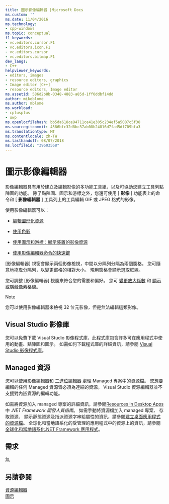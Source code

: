 ```yaml
---
title: 圖示影像編輯器 |Microsoft Docs
ms.custom: ''
ms.date: 11/04/2016
ms.technology:
- cpp-windows
ms.topic: conceptual
f1_keywords:
- vc.editors.cursor.F1
- vc.editors.icon.F1
- vc.editors.cursor
- vc.editors.bitmap.F1
dev_langs:
- C++
helpviewer_keywords:
- editors, images
- resource editors, graphics
- Image editor [C++]
- resource editors, Image editor
ms.assetid: 586d2b8b-0348-4883-a85d-1ff0ddbf14dd
author: mikeblome
ms.author: mblome
ms.workload:
- cplusplus
- uwp
ms.openlocfilehash: bb5da618ce94711ce41e305c234ef5a5087c5f38
ms.sourcegitcommit: 4586bfc32d8bc37ab08b24816d7fad5df709bfa3
ms.translationtype: MT
ms.contentlocale: zh-TW
ms.lasthandoff: 08/07/2018
ms.locfileid: "39603568"
---
```

# <a name="image-editor-for-icons"></a>圖示影像編輯器
影像編輯器具有用於建立及編輯影像的多功能工具組，以及可協助您建立工具列點陣圖的功能。 除了點陣圖、圖示和游標之外，您還可使用 [ **影像** ] 功能表上的命令和 [ **影像編輯器** ] 工具列上的工具編輯 GIF 或 JPEG 格式的影像。  
  
 使用影像編輯器可以：  
  
-   [編輯圖形化資源](../windows/editing-graphical-resources-image-editor-for-icons.md)  
  
-   [使用色彩](../windows/working-with-color-image-editor-for-icons.md)  
  
-   [使用圖示和游標：顯示裝置的影像資源](../windows/icons-and-cursors-image-resources-for-display-devices-image-editor-for-icons.md)  
  
-   [使用影像編輯器命令的快速鍵](../windows/accelerator-keys-image-editor-for-icons.md)  
  
 [影像編輯器] 視窗會顯示兩個影像檢視，中間以分隔列分隔為兩個窗格。 您可隨意地拖曳分隔列，以變更窗格的相對大小。 現用窗格會顯示選取框線。  
  
 您可調整 [影像編輯器] 視窗來符合您的需要和偏好。 您可 [變更放大係數](../windows/changing-the-magnification-factor-image-editor-for-icons.md) 和 [顯示或隱藏像素格線](../windows/displaying-or-hiding-the-pixel-grid-image-editor-for-icons.md)。  
  
> [!NOTE]
>  您可以使用影像編輯器來檢視 32 位元影像，但是無法編輯這類影像。  
  
## <a name="visual-studio-image-library"></a>Visual Studio 影像庫  
 您可以免費下載 Visual Studio 影像程式庫，此程式庫包含許多可在應用程式中使用的動畫、點陣圖和圖示。 如需如何下載程式庫的詳細資訊，請參閱 [Visual Studio 影像程式庫](/visualstudio/designers/the-visual-studio-image-library)。  
  
## <a name="managed-resources"></a>Managed 資源  
 您可以使用影像編輯器和 [二進位編輯器](binary-editor.md) 處理 Managed 專案中的資源檔。 您想要編輯的任何 Managed 資源皆必須為連結的資源。 Visual Studio 資源編輯器並不支援對內嵌資源的編輯功能。  
  
 如需將資源加入 managed 專案的詳細資訊，請參閱[Resources in Desktop Apps](/dotnet/framework/resources/index)中 *.NET Framework 開發人員指南*。 如需手動將資源檔加入 managed 專案、 存取資源、 顯示靜態資源及指派資源字串給屬性的資訊，請參閱[建立桌面應用程式的資源檔](/dotnet/framework/resources/creating-resource-files-for-desktop-apps)。 全球化和當地語系化的受管理的應用程式中的資源上的資訊，請參閱[全球化和當地語系化.NET Framework 應用程式](/dotnet/standard/globalization-localization/index)。  
  
## <a name="requirements"></a>需求  
 無  
  
## <a name="see-also"></a>另請參閱  
 [資源編輯器](../windows/resource-editors.md)   
 [圖示](http://msdn.microsoft.com/library/windows/desktop/ms646973.aspx)